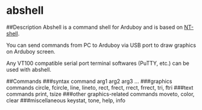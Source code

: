 # abshell
##Description
Abshell is a command shell for Arduboy and is based on [NT-shell](http://www.cubeatsystems.com/ntshell/index.html).

You can send commands from PC to Arduboy via USB port to draw graphics on Arduboy screen.

Any VT100 compatible serial port terminal softwares (PuTTY, etc.) can be used with abshell.

##Commands
###syntax
command arg1 arg2 arg3 ...
###graphics commands
circle, fcircle, line, lineto, rect, frect, rrect, frrect, tri, ftri
###text commands
print, tsize
###other graphics-related commands
moveto, color, clear
###miscellaneous
keystat, tone, help, info

